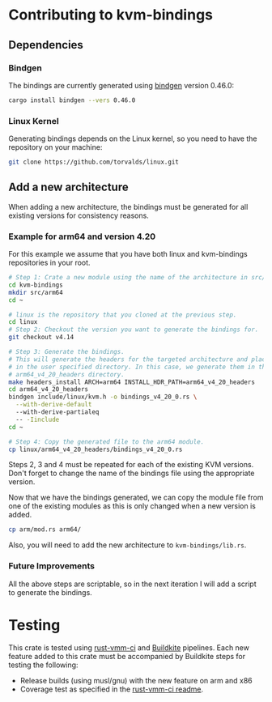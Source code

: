 # Contributing to kvm-bindings

## Dependencies

### Bindgen
The bindings are currently generated using
[bindgen](https://crates.io/crates/bindgen) version 0.46.0:
```bash
cargo install bindgen --vers 0.46.0
```

### Linux Kernel
Generating bindings depends on the Linux kernel, so you need to have the
repository on your machine:

```bash
git clone https://github.com/torvalds/linux.git
```

## Add a new architecture
When adding a new architecture, the bindings must be generated for all existing
versions for consistency reasons.

### Example for arm64 and version 4.20

For this example we assume that you have both linux and kvm-bindings
repositories in your root.

```bash
# Step 1: Crate a new module using the name of the architecture in src/
cd kvm-bindings
mkdir src/arm64
cd ~

# linux is the repository that you cloned at the previous step.
cd linux
# Step 2: Checkout the version you want to generate the bindings for.
git checkout v4.14

# Step 3: Generate the bindings.
# This will generate the headers for the targeted architecture and place them
# in the user specified directory. In this case, we generate them in the
# arm64_v4_20_headers directory.
make headers_install ARCH=arm64 INSTALL_HDR_PATH=arm64_v4_20_headers
cd arm64_v4_20_headers
bindgen include/linux/kvm.h -o bindings_v4_20_0.rs \
  --with-derive-default
  --with-derive-partialeq
  -- -Iinclude
cd ~

# Step 4: Copy the generated file to the arm64 module.
cp linux/arm64_v4_20_headers/bindings_v4_20_0.rs
```

Steps 2, 3 and 4 must be repeated for each of the existing KVM versions. Don't
forget to change the name of the bindings file using the appropriate version.

Now that we have the bindings generated, we can copy the module file from
one of the existing modules as this is only changed when a new version is
added.

```bash
cp arm/mod.rs arm64/
```

Also, you will need to add the new architecture to `kvm-bindings/lib.rs`.

### Future Improvements
All the above steps are scriptable, so in the next iteration I will add a
script to generate the bindings.

# Testing

This crate is tested using
[rust-vmm-ci](https://github.com/rust-vmm/rust-vmm-ci) and
[Buildkite](https://buildkite.com/) pipelines. Each new feature added to this crate must be
accompanied by Buildkite steps for testing the following:
- Release builds (using musl/gnu) with the new feature on arm and x86
- Coverage test as specified in the
[rust-vmm-ci readme](https://github.com/rust-vmm/rust-vmm-ci#getting-started-with-rust-vmm-ci).

